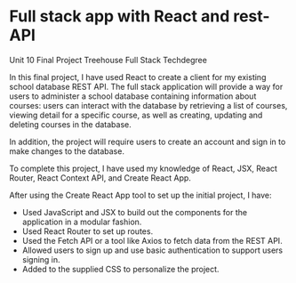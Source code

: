 # Full stack app with React and rest-API
 Unit 10 Final Project Treehouse Full Stack Techdegree


 In this final project, I have used React to create a client for my existing school database REST API. The full stack application will provide a way for users to administer a school database containing information about courses: users can interact with the database by retrieving a list of courses, viewing detail for a specific course, as well as creating, updating and deleting courses in the database.

In addition, the project will require users to create an account and sign in to make changes to the database. 

To complete this project, I have used my knowledge of React, JSX, React Router, React Context API, and Create React App.

After using the Create React App tool to set up the initial project, I have:

- Used JavaScript and JSX to build out the components for the application in a modular fashion.
- Used React Router to set up routes.
- Used the Fetch API or a tool like Axios to fetch data from the REST API.
- Allowed users to sign up and use basic authentication to support users signing in.
- Added to the supplied CSS to personalize the project.

